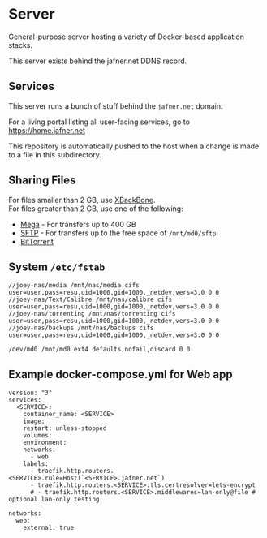 # Server
General-purpose server hosting a variety of Docker-based application stacks.

This server exists behind the jafner.net DDNS record.

## Services

This server runs a bunch of stuff behind the `jafner.net` domain.

For a living portal listing all user-facing services, go to https://home.jafner.net

This repository is automatically pushed to the host when a change is made to a file in this subdirectory.

## Sharing Files
For files smaller than 2 GB, use [XBackBone](https://xbackbone.jafner.net).  
For files greater than 2 GB, use one of the following:

* [Mega](https://mega.io/) - For transfers up to 400 GB
* [SFTP](./config/sftp/README.md) - For transfers up to the free space of `/mnt/md0/sftp`
* [BitTorrent](/seedbox/config/deluge/README.md)

## System `/etc/fstab`
```
//joey-nas/media /mnt/nas/media cifs user=user,pass=resu,uid=1000,gid=1000,_netdev,vers=3.0 0 0
//joey-nas/Text/Calibre /mnt/nas/calibre cifs user=user,pass=resu,uid=1000,gid=1000,_netdev,vers=3.0 0 0
//joey-nas/torrenting /mnt/nas/torrenting cifs user=user,pass=resu,uid=1000,gid=1000,_netdev,vers=3.0 0 0
//joey-nas/backups /mnt/nas/backups cifs user=user,pass=resu,uid=1000,gid=1000,_netdev,vers=3.0 0 0

/dev/md0 /mnt/md0 ext4 defaults,nofail,discard 0 0
```

## Example docker-compose.yml for Web app
```
version: "3"
services:
  <SERVICE>:
    container_name: <SERVICE>
    image: 
    restart: unless-stopped
    volumes:
    environment:
    networks:
      - web
    labels:
      - traefik.http.routers.<SERVICE>.rule=Host(`<SERVICE>.jafner.net`)
      - traefik.http.routers.<SERVICE>.tls.certresolver=lets-encrypt
      # - traefik.http.routers.<SERVICE>.middlewares=lan-only@file # optional lan-only testing

networks:
  web:
    external: true
```